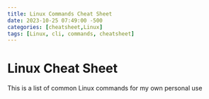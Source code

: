 ```yaml
---
title: Linux Commands Cheat Sheet
date: 2023-10-25 07:49:00 -500
categories: [cheatsheet,Linux]
tags: [Linux, cli, commands, cheatsheet]
---
```


# Linux Cheat Sheet

This is a list of common Linux commands for my own personal use
